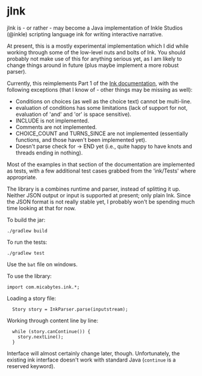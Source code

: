 # jInk

jInk is - or rather - may become a Java implementation of Inkle Studios (@inkle) scripting language ink for writing interactive narrative.

At present, this is a mostly experimental implementation which I did while working through some of the low-level nuts and bolts of Ink. You should probably not make use of this for anything serious yet, as I am likely to change things around in future (plus maybe implement a more robust parser).

Currently, this reimplements Part 1 of the [Ink documentation](https://github.com/inkle/ink/blob/master/Documentation/WritingWithInk.md), with the following exceptions (that I know of - other things may be missing as well):
- Conditions on choices (as well as the choice text) cannot be multi-line.
- evaluation of conditions has some limitations (lack of support for not, evaluation of 'and' and 'or' is space sensitive).  
- INCLUDE is not implemented.
- Comments are not implemented.
- CHOICE_COUNT and TURNS_SINCE are not implemented (essentially functions, and those haven't been implemented yet).
- Doesn't parse check for -> END yet (i.e., quite happy to have knots and threads ending in nothing).

Most of the examples in that section of the documentation are implemented as tests, with a few additional test cases grabbed from the 'ink/Tests' where appropriate.

The library is a combines runtime and parser, instead of splitting it up. Neither JSON output or input is supported at present; only plain Ink. Since the JSON format is not really stable yet, I probably won't be spending much time looking at that for now.

To build the jar:
```
./gradlew build
```

To run the tests:
```
./gradlew test
```
Use the `bat` file on windows.

To use the library:

```
import com.micabytes.ink.*;
```

Loading a story file:
```
  Story story = InkParser.parse(inputstream);
```

Working through content line by line:
```
  while (story.canContinue()) {
    story.nextLine();
  }
```

Interface will almost certainly change later, though. Unfortunately, the existing ink interface doesn't work with standard Java (`continue` is a reserved keyword).


